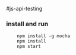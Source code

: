 #js-api-testing




### install and run
```
    npm install -g mocha
    npm install
    npm start
```